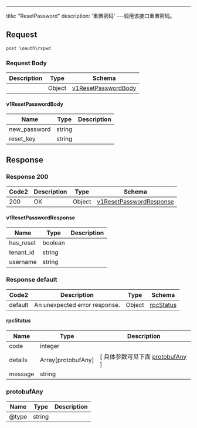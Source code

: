 ---
title: "ResetPassword"
description: '重置密码'
---调用该接口重置密码。



## Request


```
post \oauth\rspwd
```

### Request Body 
| Description | Type | Schema |
| ----------- | ------ | ------ |
|  | Object | [v1ResetPasswordBody](#v1ResetPasswordBody) |

#### v1ResetPasswordBody

| Name | Type | Description | 
| ---- | ---- | ----------- |     
| new_password | string |  |      
| reset_key | string |  |   



## Response

### Response  200 
| Code2 | Description | Type | Schema |
| ---- | ----------- | ------ | ------ |
| 200 | OK | Object | [v1ResetPasswordResponse](#v1ResetPasswordResponse) |

#### v1ResetPasswordResponse

| Name | Type | Description | 
| ---- | ---- | ----------- |     
| has_reset | boolean |  |      
| tenant_id | string |  |      
| username | string |  |   



### Response  default 
| Code2 | Description | Type | Schema |
| ---- | ----------- | ------ | ------ |
| default | An unexpected error response. | Object | [rpcStatus](#rpcStatus) |

#### rpcStatus

| Name | Type | Description | 
| ---- | ---- | ----------- |     
| code | integer |  |          
| details | Array[protobufAny] |  [ 具体参数可见下面 [protobufAny](#protobufAny) ] |       
| message | string |  |   

### protobufAny
| Name | Type | Description | 
| ---- | ---- | ----------- |     
| @type | string |  |   



